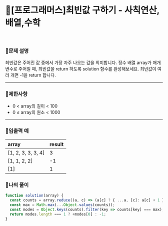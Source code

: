 # 🦄[프로그래머스]최빈값 구하기 - 사칙연산,배열,수학
<br/>

### 🧡문제 설명
최빈값은 주어진 값 중에서 가장 자주 나오는 값을 의미합니다. 정수 배열 array가 매개변수로 주어질 때, 최빈값을 return 하도록 solution 함수를 완성해보세요. 최빈값이 여러 개면 -1을 return 합니다.
***
### 💛제한사항
- 0 < array의 길이 < 100
- 0 ≤ array의 원소 < 1000
***
### 💚입출력 예
| array | result |
|:---------|:---------|
| [1, 2, 3, 3, 3, 4] | 3 |
| [1, 1, 2, 2] | -1 |
| [1] | 1 |

### 💜나의 풀이
```javascript
function solution(array) {
  const counts = array.reduce((a, c) => (a[c] ? { ...a, [c]: a[c] + 1 } : { ...a, [c]: 1 }), {});
  const max = Math.max(...Object.values(counts));
  const modes = Object.keys(counts).filter(key => counts[key] === max);
  return modes.length === 1 ? +modes[0] : -1;
}
```